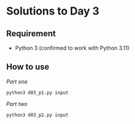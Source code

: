 # Solutions to Day 3

## Requirement

* Python 3 (confirmed to work with Python 3.11)

## How to use

*Part one*

```console
python3 d03_p1.py input
```

*Part two*

```console
python3 d03_p2.py input
```


